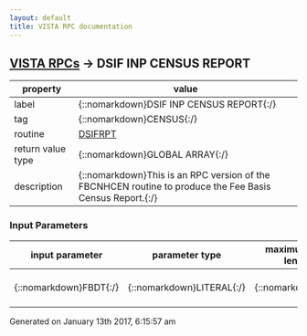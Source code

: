 ```yaml
---
layout: default
title: VISTA RPC documentation
---
```




## [VISTA RPCs](TableOfContent.md) &#8594; DSIF INP CENSUS REPORT 

 property | value 
--- | --- 
 label | {::nomarkdown}DSIF INP CENSUS REPORT{:/}
 tag | {::nomarkdown}CENSUS{:/}
 routine | [DSIFRPT](http://code.osehra.org/dox/Routine_DSIFRPT_source.html)
 return value type | {::nomarkdown}GLOBAL ARRAY{:/}
 description | {::nomarkdown}This is an RPC version of the FBCNHCEN routine to produce the Fee Basis Census Report.{:/}

### Input Parameters

| input parameter | parameter type | maximum data length | required | description | 
| --- | --- | --- | --- | --- | 
| {::nomarkdown}FBDT{:/} | {::nomarkdown}LITERAL{:/} | {::nomarkdown}7{:/} | {::nomarkdown}true{:/} | {::nomarkdown}Census Date in FileMan format.{:/} | 




 Generated on January 13th 2017, 6:15:57 am